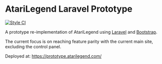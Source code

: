 # AtariLegend Laravel Prototype

[![Style CI](https://github.styleci.io/repos/291270023/shield)](https://github.styleci.io/repos/291270023)

A prototype re-implementation of AtariLegend using
[Laravel](https://laravel.com/) and [Bootstrap](https://v5.getbootstrap.com/).

The current focus is on reaching feature parity with the current main site,
excluding the control panel.

Deployed at: https://prototype.atarilegend.com/
